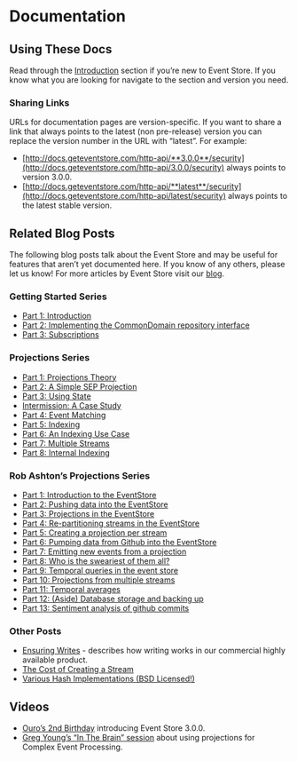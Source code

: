 # Documentation

## Using These Docs

Read through the [Introduction](introduction) section if you’re new to Event Store. If you know what you are looking for navigate to the section and version you need.

### Sharing Links

URLs for documentation pages are version-specific. If you want to share a link that always points to the latest (non pre-release) version you can replace the version number in the URL with “latest”. For example:

-   [http://docs.geteventstore.com/http-api/**3.0.0**/security](http://docs.geteventstore.com/http-api/3.0.0/security) always points to version 3.0.0.
-   [http://docs.geteventstore.com/http-api/**latest**/security](http://docs.geteventstore.com/http-api/latest/security) always points to the latest stable version.

## Related Blog Posts

The following blog posts talk about the Event Store and may be useful for features that aren’t yet documented here. If you know of any others, please let us know! For more articles by Event Store visit our [blog](https://geteventstore.com/blog).

### Getting Started Series

-   [Part 1: Introduction](https://geteventstore.com/blog/20130220/getting-started-part-1-introduction/)
-   [Part 2: Implementing the CommonDomain repository interface](https://geteventstore.com/blog/20130220/getting-started-part-2-implementing-the-commondomain-repository-interface/)
-   [Part 3: Subscriptions](https://geteventstore.com/blog/20130306/getting-started-part-3-subscriptions/)

### Projections Series

-   [Part 1: Projections Theory](https://geteventstore.com/blog/20130212/projections-1-theory/)
-   [Part 2: A Simple SEP Projection](https://geteventstore.com/blog/20130213/projections-2-a-simple-sep-projection/)
-   [Part 3: Using State](https://geteventstore.com/blog/20130215/projections-3-using-state/)
-   [Intermission: A Case Study](https://geteventstore.com/blog/20130217/projections-intermission/)
-   [Part 4: Event Matching](https://geteventstore.com/blog/20130218/projections-4-event-matching/)
-   [Part 5: Indexing](https://geteventstore.com/blog/20130218/projections-5-indexing/)
-   [Part 6: An Indexing Use Case](https://geteventstore.com/blog/20130227/projections-6-an-indexing-use-case/)
-   [Part 7: Multiple Streams](https://geteventstore.com/blog/20130309/projections-7-multiple-streams/)
-   [Part 8: Internal Indexing](https://geteventstore.com/blog/20130309/projections-8-internal-indexing/)

### Rob Ashton’s Projections Series

-   [Part 1: Introduction to the EventStore](http://codeofrob.com/entries/playing-with-the-eventstore.html)
-   [Part 2: Pushing data into the EventStore](http://codeofrob.com/entries/pushing-data-into-streams-in-the-eventstore.html)
-   [Part 3: Projections in the EventStore](http://codeofrob.com/entries/basic-projections-in-the-eventstore.html)
-   [Part 4: Re-partitioning streams in the EventStore](http://codeofrob.com/entries/re-partitioning-streams-in-the-event-store-for-better-projections.html)
-   [Part 5: Creating a projection per stream](http://codeofrob.com/entries/creating-a-projection-per-stream-in-the-eventstore.html)
-   [Part 6: Pumping data from Github into the EventStore](http://codeofrob.com/entries/less-abstract,-pumping-data-from-github-into-the-eventstore.html)
-   [Part 7: Emitting new events from a projection](http://codeofrob.com/entries/evented-github-adventure---emitting-commits-as-their-own-events.html)
-   [Part 8: Who is the sweariest of them all?](http://codeofrob.com/entries/evented-github-adventure---who-writes-the-sweariest-commit-messages.html)
-   [Part 9: Temporal queries in the event store](http://codeofrob.com/entries/evented-github-adventure---temporal-queries,-who-doesnt-trust-their-hardware.html)
-   [Part 10: Projections from multiple streams](http://codeofrob.com/entries/evented-github-adventure---crossing-the-streams-to-gain-real-insights.html)
-   [Part 11: Temporal averages](http://codeofrob.com/entries/evented-github-adventure---temporal-averages.html)
-   [Part 12: (Aside) Database storage and backing up](http://codeofrob.com/entries/evented-github-adventure---database-storage-and-backing-up.html)
-   [Part 13: Sentiment analysis of github commits](http://codeofrob.com/entries/evented-github-adventure---sentiment-analysis-of-github-commits.html)

### Other Posts

-   [Ensuring Writes](https://geteventstore.com/blog/20130301/ensuring-writes-multi-node-replication/) - describes how writing works in our commercial highly available product.
-   [The Cost of Creating a Stream](https://geteventstore.com/blog/20130210/the-cost-of-creating-a-stream/)
-   [Various Hash Implementations (BSD Licensed!)](https://geteventstore.com/blog/20120921/a-useful-piece-of-code-1/)

## Videos

-   [Ouro’s 2nd Birthday](https://geteventstore.com/blog/20141112/video-of-ouros-2nd-birthday) introducing Event Store 3.0.0.
-   [Greg Young’s “In The Brain” session](http://skillsmatter.com/podcast/design-architecture/event-store-as-a-read-model) about using projections for Complex Event Processing.
